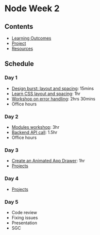 # Node Week 2

## Contents

- [Learning Outcomes](./learning-outcomes.md)
- [Project](./alternate-project.md)
- [Resources](./resources)

## Schedule

### Day 1
- [Design burst: layout and spacing](http://facresources.com/slides/design-burst-week2.html#/): 15mins
- [Learn CSS layout and spacing](https://github.com/bobbysebolao/learn-css-flexbox): 1hr
- [Workshop on error handling](https://github.com/oliverjam/learn-node-error-handling): 2hrs 30mins
- Office hours

### Day 2
- [Modules workshop](https://github.com/WebAhead/going-on-a-bear-hunt/): 3hr
- [Backend API call](https://github.com/foundersandcoders/mc-request-module-workshop): 1.5hr
- Office hours

### Day 3

- [Create an Animated App Drawer](https://github.com/foundersandcoders/morning-challenge-animated-app-drawer): 1hr
- [Projects](./alternate-project.md)

### Day 4

- [Projects](./alternate-project.md)

### Day 5

- Code review
- Fixing issues
- Presentation
- SGC
